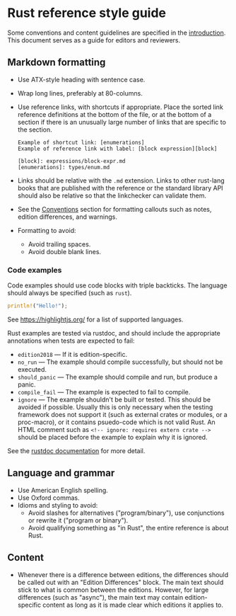 # Rust reference style guide

Some conventions and content guidelines are specified in the [introduction].
This document serves as a guide for editors and reviewers.

## Markdown formatting

* Use ATX-style heading with sentence case.
* Wrap long lines, preferably at 80-columns.
* Use reference links, with shortcuts if appropriate. Place the sorted link
  reference definitions at the bottom of the file, or at the bottom of a
  section if there is an unusually large number of links that are specific to
  the section.

    ```
    Example of shortcut link: [enumerations]
    Example of reference link with label: [block expression][block]

    [block]: expressions/block-expr.md
    [enumerations]: types/enum.md
    ```

* Links should be relative with the `.md` extension. Links to other rust-lang
  books that are published with the reference or the standard library API
  should also be relative so that the linkchecker can validate them.
* See the [Conventions] section for formatting callouts such as notes, edition
  differences, and warnings.
* Formatting to avoid:
    * Avoid trailing spaces.
    * Avoid double blank lines.

### Code examples

Code examples should use code blocks with triple backticks. The language
should always be specified (such as `rust`).

```rust
println!("Hello!");
```

See https://highlightjs.org/ for a list of supported languages.

Rust examples are tested via rustdoc, and should include the appropriate
annotations when tests are expected to fail:

* `edition2018` — If it is edition-specific.
* `no_run` — The example should compile successfully, but should not be
  executed.
* `should_panic` — The example should compile and run, but produce a panic.
* `compile_fail` — The example is expected to fail to compile.
* `ignore` — The example shouldn't be built or tested. This should be avoided
  if possible. Usually this is only necessary when the testing framework does
  not support it (such as external crates or modules, or a proc-macro), or it
  contains psuedo-code which is not valid Rust. An HTML comment such as
  `<!-- ignore: requires extern crate -->` should be placed before the example
  to explain why it is ignored.

See the [rustdoc documentation] for more detail.

## Language and grammar

* Use American English spelling.
* Use Oxford commas.
* Idioms and styling to avoid:
    * Avoid slashes for alternatives ("program/binary"), use conjunctions or
      rewrite it ("program or binary").
    * Avoid qualifying something as "in Rust", the entire reference is about
      Rust.

## Content

* Whenever there is a difference between editions, the differences should be
  called out with an "Edition Differences" block. The main text should stick
  to what is common between the editions. However, for large differences (such
  as "async"), the main text may contain edition-specific content as long as
  it is made clear which editions it applies to.

[conventions]: src/introduction.md#conventions
[introduction]: src/introduction.md
[rustdoc documentation]: https://doc.rust-lang.org/rustdoc/documentation-tests.html
